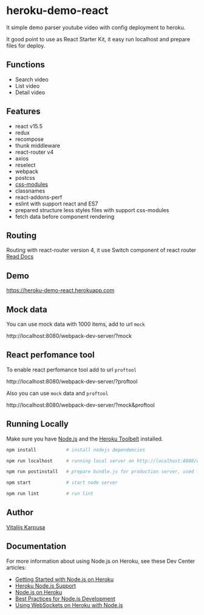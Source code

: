 # heroku-demo-react

It simple demo parser youtube video with config deployment to heroku.

It good point to use as React Starter Kit, it easy run localhost and prepare files for deploy.

## Functions

* Search video
* List video
* Detail video

## Features

* react v15.5
* redux
* recompose
* thunk middleware
* react-router v4
* axios
* reselect
* webpack
* postcss
* [css-modules](https://github.com/css-modules/css-modules)
* classnames
* react-addons-perf
* eslint with support react and ES7
* prepared structure less styles files with support css-modules
* fetch data before component rendering

## Routing

Routing with react-router version 4, it use Switch component of react router [Read Docs](https://github.com/ReactTraining/react-router/tree/master/packages/react-router/docs/api)

## Demo

https://heroku-demo-react.herokuapp.com

## Mock data

You can use mock data with 1000 items, add to url `mock`

http://localhost:8080/webpack-dev-server/?mock

## React perfomance tool

To enable react perfomance tool add to url `proftool`

http://localhost:8080/webpack-dev-server/?proftool

Also you can use `mock` data and `proftool`

http://localhost:8080/webpack-dev-server/?mock&proftool

## Running Locally

Make sure you have [Node.js](http://nodejs.org/) and the [Heroku Toolbelt](https://toolbelt.heroku.com/) installed.

```bash
npm install           # install nodejs dependencies
```

```bash
npm run localhost     # running local server on http://localhost:8080/webpack-dev-server/
```

```bash
npm run postinstall   # prepare bundle.js for production server, used for heroku deployment
```

```bash
npm start             # start node server
```

```bash
npm run lint          # run lint
```

## Author

[Vitalijs Karpusa](http://www.karpusa.lv)

## Documentation

For more information about using Node.js on Heroku, see these Dev Center articles:

- [Getting Started with Node.js on Heroku](https://devcenter.heroku.com/articles/getting-started-with-nodejs)
- [Heroku Node.js Support](https://devcenter.heroku.com/articles/nodejs-support)
- [Node.js on Heroku](https://devcenter.heroku.com/categories/nodejs)
- [Best Practices for Node.js Development](https://devcenter.heroku.com/articles/node-best-practices)
- [Using WebSockets on Heroku with Node.js](https://devcenter.heroku.com/articles/node-websockets)

